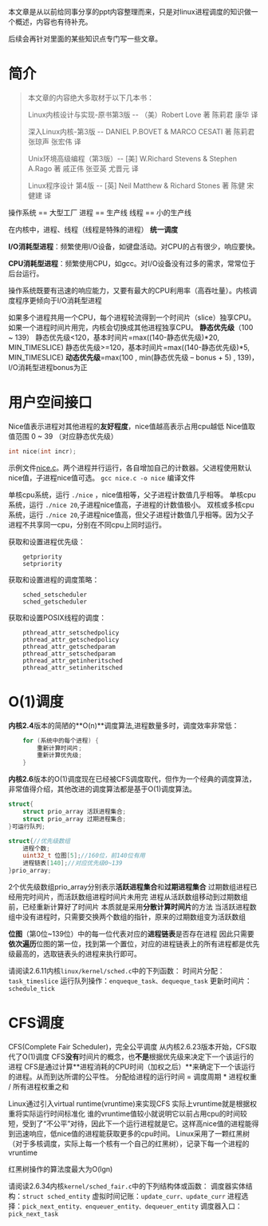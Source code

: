 本文章是从以前给同事分享的ppt内容整理而来，只是对linux进程调度的知识做一个概述，内容也有待补充。

后续会再针对里面的某些知识点专门写一些文章。

# 简介

> 本文章的内容绝大多取材于以下几本书：
>
> Linux内核设计与实现-原书第3版 -- （美）Robert Love 著   陈莉君   康华   译
>
> 深入Linux内核-第3版 -- DANIEL P.BOVET & MARCO CESATI 著   陈莉君 张琼声  张宏伟 译
>
> Unix环境高级编程（第3版）-- [美] W.Richard Stevens & Stephen A.Rago 著  戚正伟 张亚英 尤晋元 译
>
> Linux程序设计 第4版 -- [英] Neil Matthew & Richard Stones 著   陈健  宋健建 译

操作系统 == 大型工厂
进程 == 生产线
线程 == 小的生产线

在内核中，进程、线程（线程是特殊的进程） **统一调度**

**I/O消耗型进程**：频繁使用I/O设备，如键盘活动。对CPU的占有很少，响应要快。

**CPU消耗型进程**：频繁使用CPU，如gcc。对I/O设备没有过多的需求，常常位于后台运行。

操作系统既要有迅速的响应能力，又要有最大的CPU利用率（高吞吐量）。内核调度程序更倾向于I/O消耗型进程

如果多个进程共用一个CPU，每个进程轮流得到一个时间片（slice）独享CPU。
如果一个进程时间片用完，内核会切换成其他进程独享CPU。
**静态优先级**（100 ~ 139）
静态优先级<120，基本时间片=max((140-静态优先级)*20, MIN_TIMESLICE)
静态优先级>=120，基本时间片=max((140-静态优先级)*5, MIN_TIMESLICE)
**动态优先级**=max(100 , min(静态优先级 – bonus + 5) , 139)，I/O消耗型进程bonus为正

# 用户空间接口

Nice值表示进程对其他进程的**友好程度**，nice值越高表示占用cpu越低
Nice值取值范围 0 ~ 39 （对应静态优先级）

```c
int nice(int incr);
```

示例文件[nice.c](https://github.com/lioneie/csdn/blob/master/linux%E8%BF%9B%E7%A8%8B%E8%B0%83%E5%BA%A6%E6%A6%82%E8%BF%B0/nice.c)。两个进程并行运行，各自增加自己的计数器。父进程使用默认nice值，子进程nice值可选。
`gcc nice.c -o nice` 编译文件

单核cpu系统，运行 `./nice` ，nice值相等，父子进程计数值几乎相等。
单核cpu系统，运行 `./nice 20`,子进程nice值高，子进程的计数值极小。
双核或多核cpu系统，运行 `./nice 20`,子进程nice值高，但父子进程计数值几乎相等。因为父子进程不共享同一cpu，分别在不同cpu上同时运行。

获取和设置进程优先级：

```
	getpriority
	setpriority
```

获取和设置进程的调度策略：

```
	sched_setscheduler 
	sched_getscheduler
```

获取和设置POSIX线程的调度：

```
	pthread_attr_setschedpolicy
	pthread_attr_getschedpolicy
	pthread_attr_getschedparam
	pthread_attr_setschedparam
	pthread_attr_getinheritsched
	pthread_attr_setinheritsched
```

# O(1)调度

**内核2.4**版本的简陋的**O(n)**调度算法,进程数量多时，调度效率非常低：

```c
	for (系统中的每个进程) {
		重新计算时间片;
		重新计算优先级;
	}
```

**内核2.6**版本的O(1)调度现在已经被CFS调度取代，但作为一个经典的调度算法，非常值得介绍，其他改进的调度算法都是基于O(1)调度算法。

```c
struct{
	struct prio_array 活跃进程集合;
	struct prio_array 过期进程集合;
}可运行队列;

struct{//优先级数组
	进程个数;
	uint32_t 位图[5];//160位，前140位有用
	进程链表[140];//对应优先级0~139
}prio_array;
```

2个优先级数组prio_array分别表示**活跃进程集合**和**过期进程集合**
过期数组进程已经用完时间片，而活跃数组进程时间片未用完
进程从活跃数组移动到过期数组前，已经重新计算好了时间片
本质就是采用**分散计算时间片**的方法
当活跃进程数组中没有进程时，只需要交换两个数组的指针，原来的过期数组变为活跃数组

**位图**（第0位~139位）中的每一位代表对应的**进程链表**是否存在进程
因此只需要**依次遍历**位图的第一位，找到第一个置位，对应的进程链表上的所有进程都是优先级最高的，选取链表头的进程来执行即可。

请阅读2.6.11内核`linux/kernel/sched.c`中的下列函数：
时间片分配：`task_timeslice`
运行队列操作：`enqueque_task、dequeque_task`
更新时间片：`schedule_tick`

# CFS调度

CFS(Complete Fair Scheduler)，完全公平调度
从内核2.6.23版本开始，CFS取代了O(1)调度
CFS**没有**时间片的概念，也**不是**根据优先级来决定下一个该运行的进程
CFS是通过计算**进程消耗的CPU时间（加权之后）**来确定下一个该运行的进程。从而到达所谓的公平性。
分配给进程的运行时间 = 调度周期 * 进程权重 / 所有进程权重之和

Linux通过引入virtual runtime(vruntime)来实现CFS
实际上vruntime就是根据权重将实际运行时间标准化
谁的vruntime值较小就说明它以前占用cpu的时间较短，受到了“不公平”对待，因此下一个运行进程就是它。这样高nice值的进程能得到迅速响应，低nice值的进程能获取更多的cpu时间。
Linux采用了一颗红黑树（对于多核调度，实际上每一个核有一个自己的红黑树），记录下每一个进程的vruntime

红黑树操作的算法度最大为O(lgn)

请阅读2.6.34内核`kernel/sched_fair.c`中的下列结构体或函数：
调度器实体结构：`struct sched_entity`
虚拟时间记账：`update_curr、update_curr`
进程选择：`pick_next_entity、enqueuer_entity、dequeuer_entity`
调度器入口：`pick_next_task`